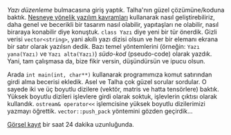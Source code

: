 
*Yazı düzenleme* bulmacasına giriş yaptık. Talha'nın güzel çözümüne/koduna baktık. [Nesneye yönelik yazılım kavramları](sınıf-yapı-kavramı.md) kullanarak nasıl geliştirebiliriz, daha genel ve becerikli bir tasarım nasıl olabilir, yapıtaşları ne olabilir, nasıl biraraya konabilir diye konuştuk. `class Yazı` diye yeni bir tür önerdik. Gizli verisi `vector<string>`, yani akıllı yazı dizisi olsun ve her bir elemanı ekrana bir satır olarak yazılsın dedik. Bazı temel yöntemlerini (örneğin: `Yazı yana(Yazı)` ve `Yazı alta(Yazı)`) *südo-kod* (pseudo-code) olarak yazdık. Yani, tam çalışmasa da, bize fikir versin, düşündürsün ve ipucu olsun. 

Arada `int main(int, char**)` kullanarak programımıza komut satırından girdi alma becerisi ekledik. Asel ve Talha çok güzel sorular sordular. O sayede iki ve üç boyutlu dizilere (vektör, matris ve hatta tensörlere) baktık. Yüksek boyutlu dizileri işlevlere girdi olarak soktuk, işlevlerin çıktısı olarak kullandık. `ostream& operator<<` işlemcisine yüksek boyutlu dizilerimizi yazmayı öğrettik. `vector::push_pack` yöntemini gözden geçirdik...

[Görsel kayıt](https://drive.google.com/file/d/143UKi-DCpFAQ2SKPtiprna0TpuaO5g1D/) bir saat 24 dakika uzunluğunda. 